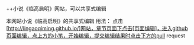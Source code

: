 ++小说《临高启明》网站，可以共享式编辑

本网站小说《临高启明》的共享式编辑
用法：
点击[http://lingaoqiming.github.io/]网站，章节页面下点击[页面编辑]，进入github页面编辑，点上方的小笔，开始编辑，提交编辑结果时点击下方的pull request
